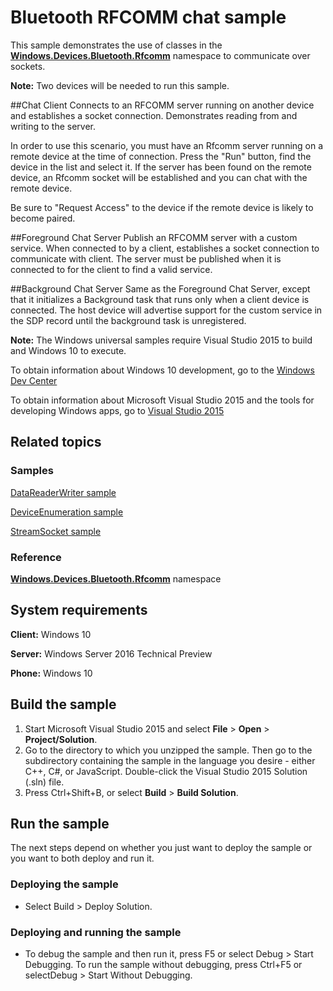 <!---
  category: Communications
  samplefwlink: http://go.microsoft.com/fwlink/p/?LinkId=626688
--->

# Bluetooth RFCOMM chat sample

This sample demonstrates the use of classes in the
[**Windows.Devices.Bluetooth.Rfcomm**](https://msdn.microsoft.com/en-us/library/windows/apps/windows.devices.bluetooth.rfcomm.aspx)
namespace
to communicate over sockets.

**Note:** Two devices will be needed to run this sample.

##Chat Client
Connects to an RFCOMM server running on another device and establishes a socket connection.
Demonstrates reading from and writing to the server.

In order to use this scenario, you must have an Rfcomm server running on a remote device at the time of connection.
Press the "Run" button, find the device in the list and select it.
If the server has been found on the remote device,
an Rfcomm socket will be established and you can chat with the remote device.

Be sure to "Request Access" to the device if the remote device is likely to become paired.

##Foreground Chat Server
Publish an RFCOMM server with a custom service.
When connected to by a client, establishes a socket connection to communicate with client.
The server must be published when it is connected to for the client to find a valid service.

##Background Chat Server
Same as the Foreground Chat Server,
except that it initializes a Background task that runs only when a client device is connected.
The host device will advertise support for the custom service in the SDP record until the background task is unregistered.

**Note:** The Windows universal samples require Visual Studio 2015 to build and Windows 10 to execute.
 
To obtain information about Windows 10 development, go to the [Windows Dev Center](http://go.microsoft.com/fwlink/?LinkID=532421)

To obtain information about Microsoft Visual Studio 2015 and the tools for developing Windows apps, go to [Visual Studio 2015](http://go.microsoft.com/fwlink/?LinkID=532422)

## Related topics

### Samples

[DataReaderWriter sample](../DataReaderWriter)

[DeviceEnumeration sample](../DeviceEnumerationAndPairing)

[StreamSocket sample](../StreamSocket)

### Reference

[**Windows.Devices.Bluetooth.Rfcomm**](https://msdn.microsoft.com/en-us/library/windows/apps/windows.devices.bluetooth.rfcomm.aspx)
namespace

## System requirements

**Client:** Windows 10

**Server:** Windows Server 2016 Technical Preview

**Phone:** Windows 10

## Build the sample

1. Start Microsoft Visual Studio 2015 and select **File** \> **Open** \> **Project/Solution**.
2. Go to the directory to which you unzipped the sample. Then go to the subdirectory containing the sample in the language you desire - either C++, C#, or JavaScript. Double-click the Visual Studio 2015 Solution (.sln) file. 
3. Press Ctrl+Shift+B, or select **Build** \> **Build Solution**. 

## Run the sample

The next steps depend on whether you just want to deploy the sample or you want to both deploy and run it.

### Deploying the sample

- Select Build > Deploy Solution. 

### Deploying and running the sample

- To debug the sample and then run it, press F5 or select Debug >  Start Debugging. To run the sample without debugging, press Ctrl+F5 or selectDebug > Start Without Debugging. 
